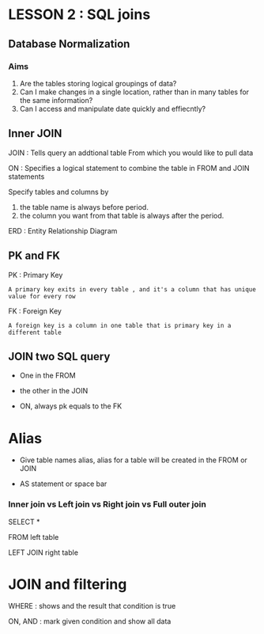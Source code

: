 # LESSON 2 : SQL joins


## Database Normalization

### Aims
1. Are the tables storing logical groupings of data?
2. Can I make changes in a single location, rather than in many tables for the same information?
3. Can I access and manipulate date quickly and effiecntly?


## Inner JOIN

JOIN : Tells query an addtional table From which you would like to pull data

ON   : Specifies a logical statement to combine the table in FROM and JOIN statements


Specify tables and columns by
1. the table name is always before period.
2. the column you want from that table is always after the period.

ERD : Entity Relationship Diagram

## PK and FK

PK : Primary Key

    A primary key exits in every table , and it's a column that has unique value for every row
    
FK : Foreign Key
    
    A foreign key is a column in one table that is primary key in a different table
    

## JOIN two SQL query
* One in the FROM

* the other in the JOIN

* ON, always pk equals to the FK

# Alias

* Give table names alias, alias for a table will be created in the FROM or JOIN

* AS statement or space bar



### Inner join vs Left join vs Right join vs Full outer join

SELECT *

FROM left table

LEFT JOIN right table



# JOIN and filtering
WHERE     : shows and the result that condition is true

ON, AND   : mark given condition and show all data
